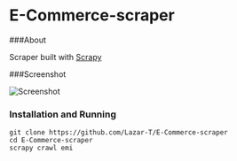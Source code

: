 E-Commerce-scraper
==================

###About

Scraper built with [Scrapy](http://scrapy.org/)

###Screenshot

![Screenshot](http://i.imgur.com/nitKLQg.png)

### Installation and Running
```
git clone https://github.com/Lazar-T/E-Commerce-scraper
cd E-Commerce-scraper
scrapy crawl emi
```



